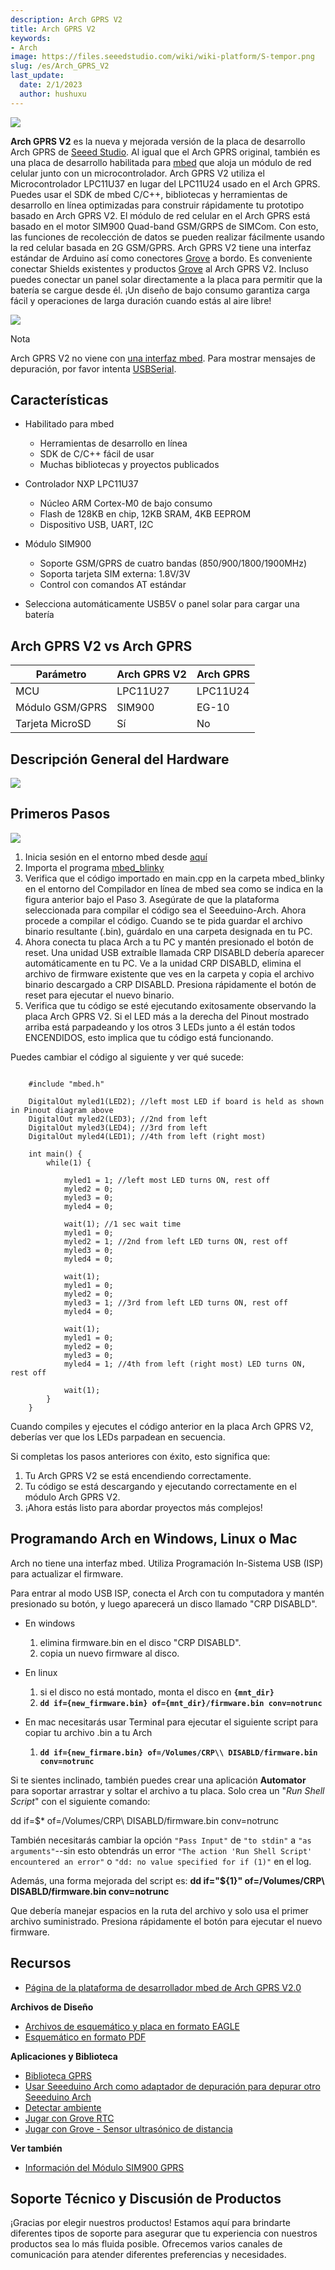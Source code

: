 ```yaml
---
description: Arch GPRS V2
title: Arch GPRS V2
keywords:
- Arch
image: https://files.seeedstudio.com/wiki/wiki-platform/S-tempor.png
slug: /es/Arch_GPRS_V2
last_update:
  date: 2/1/2023
  author: hushuxu
---
```



![](https://files.seeedstudio.com/wiki/Arch_GPRS_V2/img/Arch_GPRS_V2.jpg)

**Arch GPRS V2** es la nueva y mejorada versión de la placa de desarrollo Arch GPRS de [Seeed Studio](https://www.seeedstudio.com). Al igual que el Arch GPRS original, también es una placa de desarrollo habilitada para [mbed](http://mbed.org/handbook/mbed-SDK) que aloja un módulo de red celular junto con un microcontrolador. Arch GPRS V2 utiliza el Microcontrolador LPC11U37 en lugar del LPC11U24 usado en el Arch GPRS. Puedes usar el SDK de mbed C/C++, bibliotecas y herramientas de desarrollo en línea optimizadas para construir rápidamente tu prototipo basado en Arch GPRS V2. El módulo de red celular en el Arch GPRS está basado en el motor SIM900 Quad-band GSM/GRPS de SIMCom. Con esto, las funciones de recolección de datos se pueden realizar fácilmente usando la red celular basada en 2G GSM/GPRS.
Arch GPRS V2 tiene una interfaz estándar de Arduino así como conectores [Grove](https://wiki.seeedstudio.com/es/Grove_System/ "Grove") a bordo. Es conveniente conectar Shields existentes y productos [Grove](https://wiki.seeedstudio.com/es/Grove_System/ "Grove") al Arch GPRS V2. Incluso puedes conectar un panel solar directamente a la placa para permitir que la batería se cargue desde él. ¡Un diseño de bajo consumo garantiza carga fácil y operaciones de larga duración cuando estás al aire libre!

[![](https://files.seeedstudio.com/wiki/common/Get_One_Now_Banner.png)](https://www.seeedstudio.com/Arch-GPRS-V2-p-2026.html)

<div class="admonition note">
<p class="admonition-title">Nota</p>
<p>Arch GPRS V2 no viene con <a href="https://mbed.org/handbook/mbed-HDK" >una interfaz mbed</a>. Para mostrar mensajes de depuración, por favor intenta <a href="https://mbed.org/handbook/USBSerial">USBSerial</a>.</p>
</div>

Características
---------------

- Habilitado para mbed
  - Herramientas de desarrollo en línea
  - SDK de C/C++ fácil de usar
  - Muchas bibliotecas y proyectos publicados

- Controlador NXP LPC11U37
  - Núcleo ARM Cortex-M0 de bajo consumo
  - Flash de 128KB en chip, 12KB SRAM, 4KB EEPROM
  - Dispositivo USB, UART, I2C

- Módulo SIM900
  - Soporte GSM/GPRS de cuatro bandas (850/900/1800/1900MHz)
  - Soporta tarjeta SIM externa: 1.8V/3V
  - Control con comandos AT estándar

- Selecciona automáticamente USB5V o panel solar para cargar una batería

Arch GPRS V2 vs Arch GPRS
--------------------------

| Parámetro       | **Arch GPRS V2**| **Arch GPRS**|
|-----------------|-----------------|--------------|
| MCU             | LPC11U27        | LPC11U24     |
| Módulo GSM/GPRS | SIM900          | EG-10        |
| Tarjeta MicroSD | Sí              | No           |

Descripción General del Hardware
-----------------

![](https://files.seeedstudio.com/wiki/Arch_GPRS_V2/img/Arch_GPRS_V2_Pinout.png)

Primeros Pasos
---------------

![](https://files.seeedstudio.com/wiki/Arch_GPRS_V2/img/Get_started_with_arch.png)

1. Inicia sesión en el entorno mbed desde [aquí](http://www.mbed.org)
2. Importa el programa [mbed_blinky](https://mbed.org/compiler/#import:/teams/mbed/code/mbed_blinky/;platform:Seeed-Arch-GPRS)
3. Verifica que el código importado en main.cpp en la carpeta mbed_blinky en el entorno del Compilador en línea de mbed sea como se indica en la figura anterior bajo el Paso 3. Asegúrate de que la plataforma seleccionada para compilar el código sea el Seeeduino-Arch. Ahora procede a compilar el código. Cuando se te pida guardar el archivo binario resultante (.bin), guárdalo en una carpeta designada en tu PC.
4. Ahora conecta tu placa Arch a tu PC y mantén presionado el botón de reset. Una unidad USB extraíble llamada CRP DISABLD debería aparecer automáticamente en tu PC. Ve a la unidad CRP DISABLD, elimina el archivo de firmware existente que ves en la carpeta y copia el archivo binario descargado a CRP DISABLD. Presiona rápidamente el botón de reset para ejecutar el nuevo binario.
5. Verifica que tu código se esté ejecutando exitosamente observando la placa Arch GPRS V2. Si el LED más a la derecha del Pinout mostrado arriba está parpadeando y los otros 3 LEDs junto a él están todos ENCENDIDOS, esto implica que tu código está funcionando.

Puedes cambiar el código al siguiente y ver qué sucede:

```

    #include "mbed.h"

    DigitalOut myled1(LED2); //left most LED if board is held as shown in Pinout diagram above
    DigitalOut myled2(LED3); //2nd from left
    DigitalOut myled3(LED4); //3rd from left
    DigitalOut myled4(LED1); //4th from left (right most)

    int main() {
        while(1) {
                    
            myled1 = 1; //left most LED turns ON, rest off
            myled2 = 0;
            myled3 = 0;
            myled4 = 0;
            
            wait(1); //1 sec wait time
            myled1 = 0;
            myled2 = 1; //2nd from left LED turns ON, rest off
            myled3 = 0;
            myled4 = 0;

            wait(1);
            myled1 = 0;
            myled2 = 0;
            myled3 = 1; //3rd from left LED turns ON, rest off
            myled4 = 0;
            
            wait(1);
            myled1 = 0;
            myled2 = 0;
            myled3 = 0;
            myled4 = 1; //4th from left (right most) LED turns ON, rest off
            
            wait(1);
        }
    }
```

Cuando compiles y ejecutes el código anterior en la placa Arch GPRS V2, deberías ver que los LEDs parpadean en secuencia.

Si completas los pasos anteriores con éxito, esto significa que:

1. Tu Arch GPRS V2 se está encendiendo correctamente.
2. Tu código se está descargando y ejecutando correctamente en el módulo Arch GPRS V2.
3. ¡Ahora estás listo para abordar proyectos más complejos!

Programando Arch en Windows, Linux o Mac
-----------------------------------------

Arch no tiene una interfaz mbed. Utiliza Programación In-Sistema USB (ISP) para actualizar el firmware.

Para entrar al modo USB ISP, conecta el Arch con tu computadora y mantén presionado su botón, y luego aparecerá un disco llamado "CRP DISABLD".

- En windows

    1. elimina firmware.bin en el disco "CRP DISABLD".
    2. copia un nuevo firmware al disco.

- En linux

    1. si el disco no está montado, monta el disco en **`{mnt_dir}`**
    2. **`dd if={new_firmware.bin} of={mnt_dir}/firmware.bin conv=notrunc`**

- En mac necesitarás usar Terminal para ejecutar el siguiente script para copiar tu archivo .bin a tu Arch

    1. **`dd if={new_firmare.bin} of=/Volumes/CRP\\ DISABLD/firmware.bin conv=notrunc`**

Si te sientes inclinado, también puedes crear una aplicación **Automator** para soportar arrastrar y soltar el archivo a tu placa. Solo crea un "*Run Shell Script*" con el siguiente comando:

dd if=$\* of=/Volumes/CRP\\ DISABLD/firmware.bin conv=notrunc

También necesitarás cambiar la opción `"Pass Input"` de `"to stdin"` a `"as arguments"`--sin esto obtendrás un error `"The action 'Run Shell Script' encountered an error"` o `"dd: no value specified for if (1)"` en el log.

Además, una forma mejorada del script es:
**dd if="${1}" of=/Volumes/CRP\ DISABLD/firmware.bin conv=notrunc**

Que debería manejar espacios en la ruta del archivo y solo usa el primer archivo suministrado.
Presiona rápidamente el botón para ejecutar el nuevo firmware.

Recursos
------------------------

- [Página de la plataforma de desarrollador mbed de Arch GPRS V2.0](https://developer.mbed.org/platforms/Seeed-Arch-GPRS/)

**Archivos de Diseño**

- [Archivos de esquemático y placa en formato EAGLE](https://files.seeedstudio.com/wiki/Arch_GPRS_V2/res/Arch_GPRS_v2.0_sch_pcb.zip)
- [Esquemático en formato PDF](https://files.seeedstudio.com/wiki/Arch_GPRS_V2/res/Arch_GPRS_v2.0_SCH_PDF.pdf)

**Aplicaciones y Biblioteca**

- [Biblioteca GPRS](http://developer.mbed.org/teams/Seeed/code/GPRSInterface/)
- [Usar Seeeduino Arch como adaptador de depuración para depurar otro Seeeduino Arch](https://mbed.org/users/yihui/notebook/debug-seeeduino-arch-using-cmsis-dap/)
- [Detectar ambiente](https://mbed.org/users/yihui/notebook/sense-environment/)
- [Jugar con Grove RTC](https://mbed.org/cookbook/seeed-grove-RTC)
- [Jugar con Grove - Sensor ultrasónico de distancia](https://mbed.org/cookbook/Seeed-grove-ultrasonic-ranger)

**Ver también**

- [Información del Módulo SIM900 GPRS](/es/GPRS_Shield_V2.0)

<!-- Este archivo Markdown fue creado desde https://www.seeedstudio.com/wiki/Arch_GPRS_V2 -->

## Soporte Técnico y Discusión de Productos

¡Gracias por elegir nuestros productos! Estamos aquí para brindarte diferentes tipos de soporte para asegurar que tu experiencia con nuestros productos sea lo más fluida posible. Ofrecemos varios canales de comunicación para atender diferentes preferencias y necesidades.

<div class="button_tech_support_container">
<a href="https://forum.seeedstudio.com/" class="button_forum"></a> 
<a href="https://www.seeedstudio.com/contacts" class="button_email"></a>
</div>

<div class="button_tech_support_container">
<a href="https://discord.gg/eWkprNDMU7" class="button_discord"></a> 
<a href="https://github.com/Seeed-Studio/wiki-documents/discussions/69" class="button_discussion"></a>
</div>
